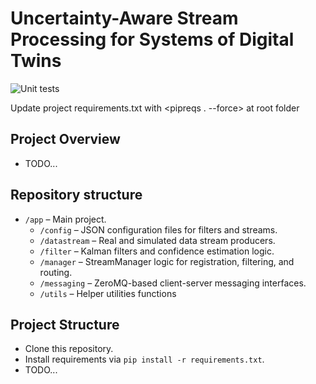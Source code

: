 # Uncertainty-Aware Stream Processing for Systems of Digital Twins
![Unit tests](https://github.com/faith176/sots_kalman_filters/actions/workflows/unit-tests.yml/badge.svg?branch=master)


Update project requirements.txt with <pipreqs . --force> at root folder

## Project Overview
- TODO...

## Repository structure
- `/app` – Main project.
  - `/config` – JSON configuration files for filters and streams.
  - `/datastream` – Real and simulated data stream producers.
  - `/filter` – Kalman filters and confidence estimation logic.
  - `/manager` – StreamManager logic for registration, filtering, and routing.
  - `/messaging` – ZeroMQ-based client-server messaging interfaces.
  - `/utils` – Helper utilities functions


## Project Structure
- Clone this repository.
- Install requirements via `pip install -r requirements.txt`.
- TODO...